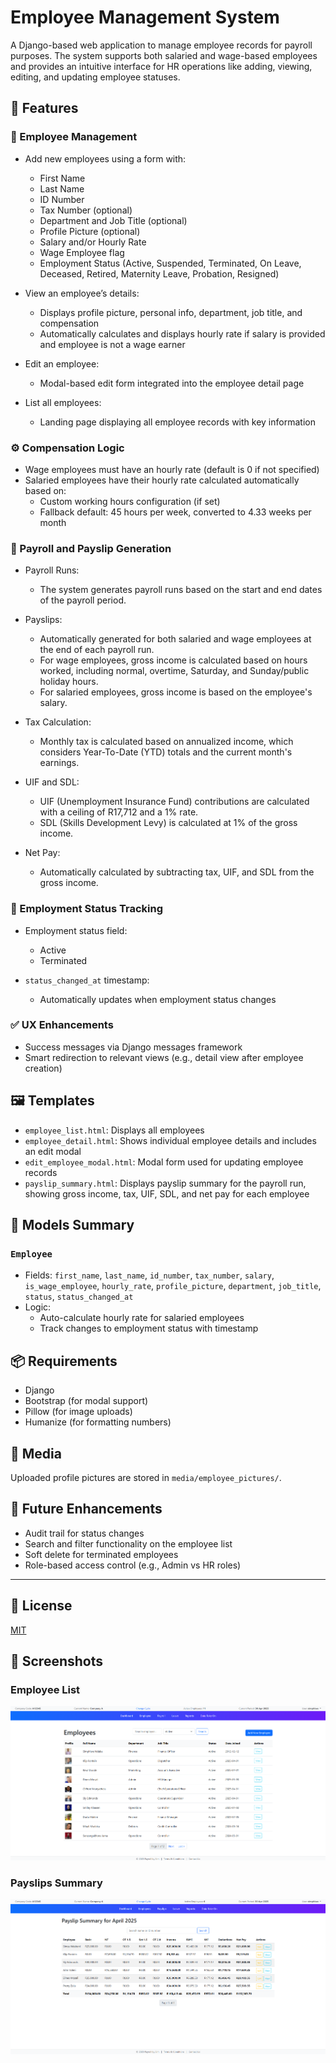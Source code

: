 # Employee Management System

A Django-based web application to manage employee records for payroll purposes. The system supports both salaried and wage-based employees and provides an intuitive interface for HR operations like adding, viewing, editing, and updating employee statuses.

## 🚀 Features

### 👤 Employee Management
- Add new employees using a form with:
  - First Name
  - Last Name
  - ID Number
  - Tax Number (optional)
  - Department and Job Title (optional)
  - Profile Picture (optional)
  - Salary and/or Hourly Rate
  - Wage Employee flag
  - Employment Status (Active, Suspended, Terminated, On Leave, Deceased, Retired, Maternity Leave, Probation, Resigned)

- View an employee’s details:
  - Displays profile picture, personal info, department, job title, and compensation
  - Automatically calculates and displays hourly rate if salary is provided and employee is not a wage earner

- Edit an employee:
  - Modal-based edit form integrated into the employee detail page

- List all employees:
  - Landing page displaying all employee records with key information

### ⚙️ Compensation Logic
- Wage employees must have an hourly rate (default is 0 if not specified)
- Salaried employees have their hourly rate calculated automatically based on:
  - Custom working hours configuration (if set)
  - Fallback default: 45 hours per week, converted to 4.33 weeks per month

### 💼 Payroll and Payslip Generation
- Payroll Runs:
  - The system generates payroll runs based on the start and end dates of the payroll period.

- Payslips:
  - Automatically generated for both salaried and wage employees at the end of each payroll run.
  - For wage employees, gross income is calculated based on hours worked, including normal, overtime, Saturday, and Sunday/public holiday hours.
  - For salaried employees, gross income is based on the employee's salary.
- Tax Calculation:
  - Monthly tax is calculated based on annualized income, which considers Year-To-Date (YTD) totals and the current month's earnings.
- UIF and SDL:
  - UIF (Unemployment Insurance Fund) contributions are calculated with a ceiling of R17,712 and a 1% rate.
  - SDL (Skills Development Levy) is calculated at 1% of the gross income.
- Net Pay:
  - Automatically calculated by subtracting tax, UIF, and SDL from the gross income.

### 📅 Employment Status Tracking
- Employment status field:
  - Active
  - Terminated

- `status_changed_at` timestamp:
  - Automatically updates when employment status changes

### ✅ UX Enhancements
- Success messages via Django messages framework
- Smart redirection to relevant views (e.g., detail view after employee creation)

## 🖼️ Templates
- `employee_list.html`: Displays all employees
- `employee_detail.html`: Shows individual employee details and includes an edit modal
- `edit_employee_modal.html`: Modal form used for updating employee records
- `payslip_summary.html`: Displays payslip summary for the payroll run, showing gross income, tax, UIF, SDL, and net pay for each employee

## 🔧 Models Summary

### `Employee`
- Fields: `first_name`, `last_name`, `id_number`, `tax_number`, `salary`, `is_wage_employee`, `hourly_rate`, `profile_picture`, `department`, `job_title`, `status`, `status_changed_at`
- Logic:
  - Auto-calculate hourly rate for salaried employees
  - Track changes to employment status with timestamp

## 📦 Requirements
- Django
- Bootstrap (for modal support)
- Pillow (for image uploads)
- Humanize (for formatting numbers)

## 📸 Media
Uploaded profile pictures are stored in `media/employee_pictures/`.



## 🚧 Future Enhancements
- Audit trail for status changes
- Search and filter functionality on the employee list
- Soft delete for terminated employees
- Role-based access control (e.g., Admin vs HR roles)

---

## 📝 License
[MIT](LICENSE)


## 📝 Screenshots

### Employee List
![employee_list](./screenshots/employee_list.png)

### Payslips Summary
![payslips_summary](./screenshots/payslips_summary.png)
